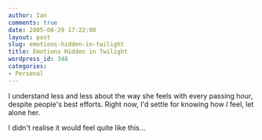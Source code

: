 ```yaml
---
author: Ian
comments: true
date: 2005-08-29 17:22:00
layout: post
slug: emotions-hidden-in-twilight
title: Emotions Hidden in Twilight
wordpress_id: 348
categories:
- Personal
---
```


I understand less and less about the way she feels with every passing hour, despite people's best efforts.  Right now, I'd settle for knowing how *I* feel, let alone her.  

I didn't realise it would feel quite like this...
